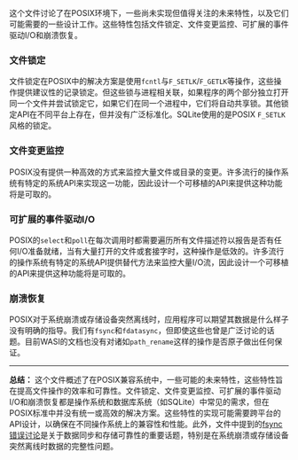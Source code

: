 这个文件讨论了在POSIX环境下，一些尚未实现但值得关注的未来特性，以及它们可能需要的一些设计工作。这些特性包括文件锁定、文件变更监控、可扩展的事件驱动I/O和崩溃恢复。

### 文件锁定
文件锁定在POSIX中的解决方案是使用`fcntl`与`F_SETLK`/`F_GETLK`等操作，这些操作提供建议性的记录锁定。但这些锁与进程相关联，如果程序的两个部分独立打开同一个文件并尝试锁定它，如果它们在同一个进程中，它们将自动共享锁。其他锁定API在不同平台上存在，但并没有广泛标准化。SQLite使用的是POSIX `F_SETLK`风格的锁定。

### 文件变更监控
POSIX没有提供一种高效的方式来监控大量文件或目录的变更。许多流行的操作系统有特定的系统API来实现这一功能，因此设计一个可移植的API来提供这种功能将是可取的。

### 可扩展的事件驱动I/O
POSIX的`select`和`poll`在每次调用时都需要遍历所有文件描述符以报告是否有任何I/O准备就绪，当有大量打开的文件或套接字时，这种操作是低效的。许多流行的操作系统有特定的系统API提供替代方法来监控大量I/O流，因此设计一个可移植的API来提供这种功能将是可取的。

### 崩溃恢复
POSIX对于系统崩溃或存储设备突然离线时，应用程序可以期望其数据是什么样子没有明确的指导。我们有`fsync`和`fdatasync`，但即使这些也曾是广泛讨论的话题。目前WASI的文档也没有对诸如`path_rename`这样的操作是否原子做出任何保证。

---

**总结：**
这个文件概述了在POSIX兼容系统中，一些可能的未来特性，这些特性旨在提高文件操作的效率和可靠性。文件锁定、文件变更监控、可扩展的事件驱动I/O和崩溃恢复都是操作系统和数据库系统（如SQLite）中常见的需求，但在POSIX标准中并没有统一或高效的解决方案。这些特性的实现可能需要跨平台的API设计，以确保在不同操作系统上的兼容性和性能。此外，文件中提到的[fsync错误讨论](https://wiki.postgresql.org/wiki/Fsync_Errors)是关于数据同步和存储可靠性的重要话题，特别是在系统崩溃或存储设备突然离线时数据的完整性问题。
